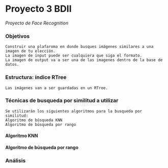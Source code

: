 # Proyecto 3 BDII

_Proyecto de Face Recognition_

### Objetivos

```
Construir una plafaroma en donde busques imágenes similares a una imagen de tu elección.
La imagen de input puede ser cualquiera que siga el formato.
La imagen de output va a ser una de las imagenes dentro de la base de datos.
```
### Estructura: índice RTree

```
Las imágenes van a ser guardadas en un RTree. 
```


### Técnicas de busqueda por similitud a utilizar

```
Se utilizarán los siguientes algoritmos para la busqueda por similitud:
Algoritmo de búsqueda KNN
Algoritmo de búsqueda por rango
```
#### Algoritmo KNN

#### Algoritmo de búsqueda por rango

### Análisis
